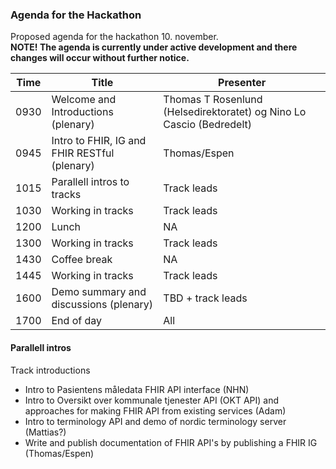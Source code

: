 ### Agenda for the Hackathon

Proposed agenda for the hackathon 10. november.  
**NOTE! The agenda is currently under active development and there changes will occur without further notice.**  

|Time|Title|Presenter|
|-----|-----|---------|
|0930|Welcome and Introductions (plenary)|Thomas T Rosenlund (Helsedirektoratet) og Nino Lo Cascio (Bedredelt)|
|0945|Intro to FHIR, IG and FHIR RESTful (plenary)|Thomas/Espen|
|1015|Parallell intros to tracks|Track leads|
|1030|Working in tracks|Track leads|
|1200|Lunch|NA|
|1300|Working in tracks|Track leads|
|1430|Coffee break|NA|
|1445|Working in tracks|Track leads|
|1600|Demo summary and discussions (plenary)|TBD + track leads|
|1700|End of day|All|

#### Parallell intros

Track introductions

* Intro to Pasientens måledata FHIR API interface (NHN)
* Intro to Oversikt over kommunale tjenester API (OKT API) and approaches for making FHIR API from existing services (Adam)
* Intro to terminology API and demo of nordic terminology server (Mattias?)
* Write and publish documentation of FHIR API's by publishing a FHIR IG (Thomas/Espen)
